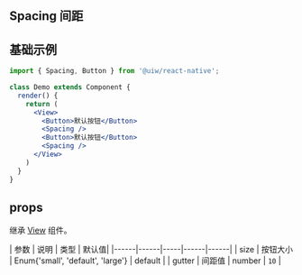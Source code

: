 Spacing 间距
---

## 基础示例

```jsx
import { Spacing, Button } from '@uiw/react-native';

class Demo extends Component {
  render() {
    return (
      <View>
        <Button>默认按钮</Button>
        <Spacing />
        <Button>默认按钮</Button>
        <Spacing />
      </View>
    )
  }
}
```

## props

继承 [View](https://facebook.github.io/react-native/docs/view#props) 组件。

| 参数 | 说明 | 类型 | 默认值|
|------|------|-----|------|------|
| size | 按钮大小 | Enum{'small', 'default', 'large'} | default |
| gutter | 间距值 | number | `10` |